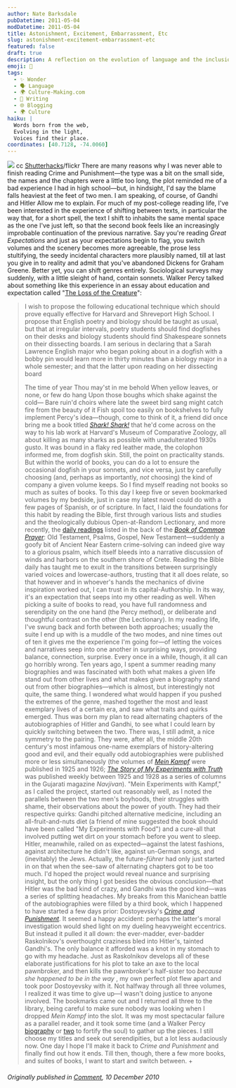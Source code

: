 ```yaml
---
author: Nate Barksdale
pubDatetime: 2011-05-04
modDatetime: 2011-05-04
title: Astonishment, Excitement, Embarrassment, Etc
slug: astonishment-excitement-embarrassment-etc
featured: false
draft: true
description: A reflection on the evolution of language and the inclusion of new words in the Oxford English Dictionary.
emoji: 📜
tags:
  - ✨ Wonder
  - 🗣️ Language
  - 🌍 Culture-Making.com
  - 📝 Writing
  - 🌐 Blogging
  - 🌍 Culture
haiku: |
  Words born from the web,  
  Evolving in the light,  
  Voices find their place.
coordinates: [40.7128, -74.0060]
---
```


![](http://farm5.static.flickr.com/4062/4474421855_4b20643258_z.jpg)
cc [Shutterhacks](http://www.flickr.com/photos/shutterhacks/4474421855/)/flickr
There are many reasons why I was never able to finish reading Crime and Punishment—the type was a bit on the small side, the names and the chapters were a little too long, the plot reminded me of a bad experience I had in high school—but, in hindsight, I'd say the blame falls heaviest at the feet of two men. I am speaking, of course, of Gandhi and Hitler
Allow me to explain. For much of my post-college reading life, I've been interested in the experience of shifting between texts, in particular the way that, for a short spell, the text I shift to inhabits the same mental space as the one I've just left, so that the second book feels like an increasingly improbable continuation of the previous narrative. Say you're reading _Great Expectations_ and just as your expectations begin to flag, you switch volumes and the scenery becomes more agreeable, the prose less stultifying, the seedy incidental characters more plausibly named, till at last you give in to reality and admit that you've abandoned Dickens for Graham Greene. Better yet, you can shift genres entirely. Sociological surveys may suddenly, with a little sleight of hand, contain sonnets. Walker Percy talked about something like this experience in an essay about education and expectation called "[The Loss of the Creature](http://en.wikipedia.org/wiki/The_Message_in_the_Bottle#.22The_Loss_of_the_Creature.22)":

> I wish to propose the following educational technique which should prove equally effective for Harvard and Shreveport High School. I propose that English poetry and biology should be taught as usual, but that at irregular intervals, poetry students should find dogfishes on their desks and biology students should find Shakespeare sonnets on their dissecting boards. I am serious in declaring that a Sarah Lawrence English major who began poking about in a dogfish with a bobby pin would learn more in thirty minutes than a biology major in a whole semester; and that the latter upon reading on her dissecting board
>
> The time of year Thou may'st in me behold When yellow leaves, or none, or few do hang Upon those boughs which shake against the cold— Bare ruin'd choirs where late the sweet bird sang
> might catch fire from the beauty of it
> Fish spoil too easily on bookshelves to fully implement Percy's idea—though, come to think of it, a friend did once bring me a book titled [_Shark! Shark!_](http://hollis.harvard.edu/?itemid=|library/m/aleph|005520641) that he'd come across on the way to his lab work at Harvard's Museum of Comparative Zoology, all about killing as many sharks as possible with unadulterated 1930s gusto. It was bound in a flaky red leather made, the colophon informed me, from dogfish skin. Still, the point on practicality stands. But within the world of books, you can do a lot to ensure the occasional dogfish in your sonnets, and vice versa, just by carefully choosing (and, perhaps as importantly, _not_ choosing) the kind of company a given volume keeps. So I find myself reading not books so much as suites of books. To this day I keep five or seven bookmarked volumes by my bedside, just in case my latest novel could do with a few pages of Spanish, or of scripture. In fact, I laid the foundations for this habit by reading the Bible, first through various lists and studies and the theologically dubious Open-at-Random Lectionary, and more recently, the [daily readings](http://www.gnpcb.org/esv/devotions/bcp/) listed in the back of the [_Book of Common Prayer_](http://en.wikipedia.org/wiki/Book_of_Common_Prayer): Old Testament, Psalms, Gospel, New Testament—suddenly a goofy bit of Ancient Near Eastern crime-solving can indeed give way to a glorious psalm, which itself bleeds into a narrative discussion of winds and harbors on the southern shore of Crete. Reading the Bible daily has taught me to exult in the transitions between surprisingly varied voices and lowercase-authors, trusting that it all does relate, so that however and in whoever's hands the mechanics of divine inspiration worked out, I can trust in its capital-Authorship. In its way, it's an expectation that seeps into my other reading as well. When picking a suite of books to read, you have full randomness and serendipity on the one hand (the Percy method), or deliberate and thoughtful contrast on the other (the Lectionary). In my reading life, I've swung back and forth between both approaches; usually the suite I end up with is a muddle of the two modes, and nine times out of ten it gives me the experience I'm going for—of letting the voices and narratives seep into one another in surprising ways, providing balance, connection, surprise. Every once in a while, though, it all can go horribly wrong. Ten years ago, I spent a summer reading many biographies and was fascinated with both what makes a given life stand out from other lives and what makes given a biography stand out from other biographies—which is almost, but interestingly not quite, the same thing. I wondered what would happen if you pushed the extremes of the genre, mashed together the most and least exemplary lives of a certain era, and saw what traits and quirks emerged. Thus was born my plan to read alternating chapters of the autobiographies of Hitler and Gandhi, to see what I could learn by quickly switching between the two. There was, I still admit, a nice symmetry to the pairing. They were, after all, the middle 20th century's most infamous one-name exemplars of history-altering good and evil, and their equally odd autobiographies were published more or less simultaneously (the volumes of [_Mein Kampf_](http://en.wikipedia.org/wiki/Mein_Kampf) were published in 1925 and 1926; [_The Story of My Experiments with Truth_](http://en.wikipedia.org/wiki/The_Story_of_My_Experiments_with_Truth) was published weekly between 1925 and 1928 as a series of columns in the Gujarati magazine _Navjivan_). "Mein Experiments with Kampf," as I called the project, started out reasonably well, as I noted the parallels between the two men's boyhoods, their struggles with shame, their observations about the power of youth. They had their respective quirks: Gandhi pitched alternative medicine, including an all-fruit-and-nuts diet (a friend of mine suggested the book should have been called "My Experiments with Food") and a cure-all that involved putting wet dirt on your stomach before you went to sleep. Hitler, meanwhile, railed on as expected—against the latest fashions, against architecture he didn't like, against un-German songs, and (inevitably) the Jews. Actually, the future-_führer_ had only just started in on that when the see-saw of alternating chapters got to be too much. I'd hoped the project would reveal nuance and surprising insight, but the only thing I got besides the obvious conclusion—that Hitler was the bad kind of crazy, and Gandhi was the good kind—was a series of splitting headaches. My breaks from this Manichean battle of the autobiographies were filled by a third book, which I happened to have started a few days prior: Dostoyevsky's [_Crime and Punishment_](http://en.wikipedia.org/wiki/Crime_and_Punishment). It seemed a happy accident: perhaps the latter's moral investigation would shed light on my dueling heavyweight eccentrics. But instead it pulled it all down: the ever-madder, ever-badder Raskolnikov's overthought craziness bled into Hitler's, tainted Gandhi's. The only balance it afforded was a knot in my stomach to go with my headache. Just as Raskolnikov develops all of these elaborate justifications for his plot to take an axe to the local pawnbroker, and then kills the pawnbroker's half-sister too _because she happened to be in the way_ , my own perfect plot flew apart and took poor Dostoyevsky with it. Not halfway through all three volumes, I realized it was time to give up—I wasn't doing justice to anyone involved. The bookmarks came out and I returned all three to the library, being careful to make sure nobody was looking when I dropped _Mein Kampf_ into the slot. It was my most spectacular failure as a parallel reader, and it took some time (and a Walker Percy [biography](http://web.archive.org/web/20240713234538/https://www.amazon.com/Pilgrim-Ruins-Life-Walker-Percy/dp/0671657070) or [two](https://www.google.com/search?q=%22two%22%20amazon.com) to fortify the soul) to gather up the pieces. I still choose my titles and seek out serendipities, but a lot less audaciously now. One day I hope I'll make it back to _Crime and Punishment_ and finally find out how it ends. Till then, though, there a few more books, and suites of books, I want to start and switch between. +

###### Originally published in [_Comment_](https://www.google.com/search?q=%22_Comment_%22%20cardus.ca), 10 December 2010

